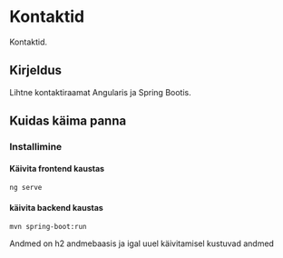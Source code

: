 # Kontaktid

Kontaktid.

## Kirjeldus

Lihtne kontaktiraamat Angularis ja Spring Bootis.

## Kuidas käima panna


### Installimine

#### Käivita frontend kaustas
```
ng serve
```
#### käivita backend kaustas
```
mvn spring-boot:run
```

Andmed on h2 andmebaasis ja igal uuel käivitamisel kustuvad andmed

